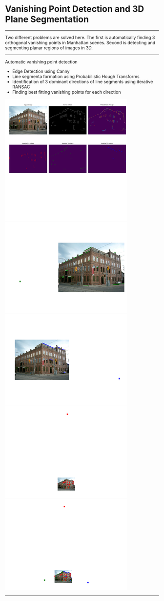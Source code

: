 # Vanishing Point Detection and 3D Plane Segmentation

-----------------------
Two different problems are solved here. The first is automatically finding 3 orthogonal vanishing points in Manhattan scenes. Second is detecting and segmenting planar regions of images in 3D.

-----------------------

Automatic vanishing point detection

- Edge Detection using Canny
- Line segmenta formation using Probabilistic Hough Transforms
- Identification of 3 dominant directions of line segments using iterative RANSAC 
- Finding best fitting vanishing points for each direction

<img src="pdf_images/q1/q1_img4/P1030001_inliers_iter3000_thresh2_sigma5_hlen11_hgap7.png" width="400">

<img src="pdf_images/q1/q1_img4/P1030001_vanishing_point_iter3000_thresh2_sigma5_hlen11_hgap71.png" width="400">

<img src="pdf_images/q1/q1_img4/P1030001_vanishing_point_iter3000_thresh2_sigma5_hlen11_hgap72.png" width="400">

<img src="pdf_images/q1/q1_img4/P1030001_vanishing_point_iter3000_thresh2_sigma5_hlen11_hgap70.png" width="400">

<img src="pdf_images/q1/q1_img4/P1030001_vanishing_point_iter3000_thresh2_sigma5_hlen11_hgap7.png" width="400">

-----------------------
